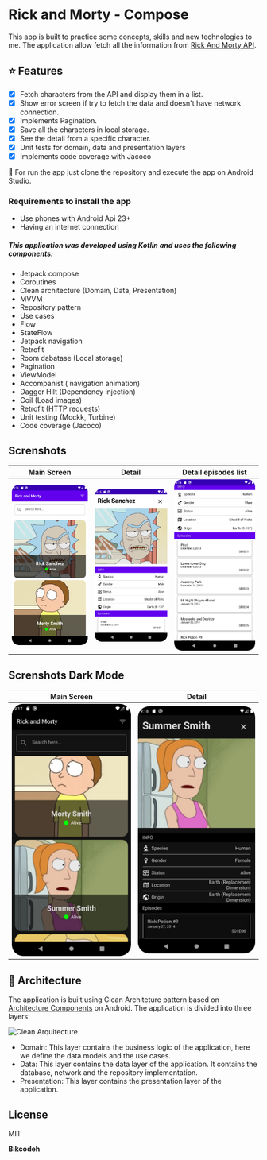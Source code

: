 # Rick and Morty - Compose

This app is built to practice some concepts, skills and new technologies to me. The application allow fetch all the information from [Rick And Morty API](https://rickandmortyapi.com/).

## :star: Features

- [x] Fetch characters from the API and display them in a list.
- [x] Show error screen if try to fetch the data and doesn't have network connection.
- [x] Implements Pagination.
- [x] Save all the characters in local storage.
- [x] See the detail from a specific character.
- [x] Unit tests for domain, data and presentation layers
- [x] Implements code coverage with Jacoco

:runner: For run the app just clone the repository and execute the app on Android Studio.

### Requirements to install the app
- Use phones with Android Api 23+
- Having an internet connection

##### This application was developed using Kotlin and uses the following components:
- Jetpack compose
- Coroutines
- Clean architecture (Domain, Data, Presentation)
- MVVM
- Repository pattern
- Use cases
- Flow
- StateFlow
- Jetpack navigation
- Retrofit
- Room dabatase (Local storage)
- Pagination
- ViewModel
- Accompanist ( navigation animation)
- Dagger Hilt (Dependency injection)
- Coil (Load images)
- Retrofit (HTTP requests)
- Unit testing (Mockk, Turbine)
- Code coverage (Jacoco)

## Screnshots
|                    Main Screen                    |                        Detail                         |                       Detail episodes list                   
| :-----------------------------------------------: | :---------------------------------------------------: | :--------------------------------------------------------: 
|   ![Home](assets/home.png?raw=true)   |   ![Favorites](assets/detail.png?raw=true)   |   ![Post Detail](assets/detail_episodes.png?raw=true)

## Screnshots Dark Mode

|                    Main Screen                    |                        Detail                         |
| :-----------------------------------------------: | :---------------------------------------------------: |
|   ![Home](assets/home_dark.png?raw=true)   |   ![Favorites](assets/detail_dark.png?raw=true)  |

## :dart: Architecture

The application is built using Clean Architeture pattern based on [Architecture Components](https://developer.android.com/jetpack/guide#recommended-app-arch) on Android. The application is divided into three layers:

![Clean Arquitecture](https://devexperto.com/wp-content/uploads/2018/10/clean-architecture-own-layers.png)

- Domain: This layer contains the business logic of the application, here we define the data models and the use cases.
- Data: This layer contains the data layer of the application. It contains the database, network and the repository implementation.
- Presentation: This layer contains the presentation layer of the application.

## License

MIT

**Bikcodeh**
